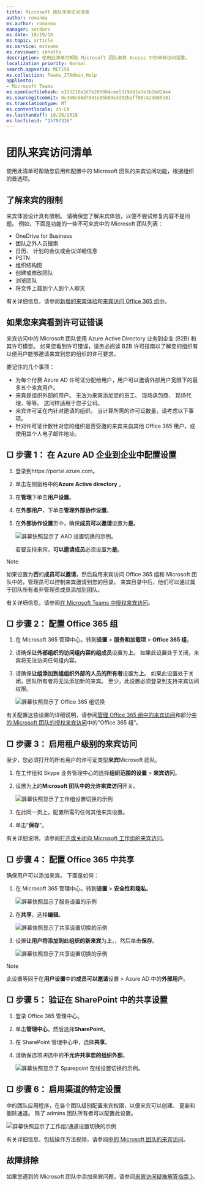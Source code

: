 ```yaml
---
title: Microsoft 团队来宾访问清单
author: romanma
ms.author: romanma
manager: serdars
ms.date: 10/19/18
ms.topic: article
ms.service: msteams
ms.reviewer: sbhatta
description: 使用此清单可帮助 Microsoft 团队来宾 Access 中的来宾访问设置。
localization_priority: Normal
search.appverid: MET150
ms.collection: Teams_ITAdmin_Help
appliesto:
- Microsoft Teams
ms.openlocfilehash: e335210a3d7b209984cee5319dd1e7e3b1bd24e4
ms.sourcegitcommit: 0c360c68d7841e85b89e3d92baff80c42d685e81
ms.translationtype: MT
ms.contentlocale: zh-CN
ms.lasthandoff: 10/26/2018
ms.locfileid: "25797316"
---
```

<a name="teams-guest-access-checklist"></a>团队来宾访问清单
==========================================

使用此清单可帮助您启用和配置中的 Microsoft 团队的来宾访问功能，根据组织的首选项。

## <a name="understand-the-limitations-for-guests"></a>了解来宾的限制

来宾体验设计具有限制。 请确保您了解来宾体验，以便不尝试修复内容不是问题。 例如，下面是功能的一些不可来宾中的 Microsoft 团队列表：

- OneDrive for Business
- 团队之外人员搜索
- 日历、 计划的会议或会议详细信息
- PSTN
- 组织结构图
- 创建或修改团队
- 浏览团队
- 将文件上载到个人到个人聊天

有关详细信息，请参阅[新增的来宾体验](guest-experience.md)和[来宾访问 Office 365 组中](https://support.office.com/article/guest-access-in-office-365-groups-bfc7a840-868f-4fd6-a390-f347bf51aff6)。

## <a name="if-your-guests-are-seeing-license-errors"></a>如果您来宾看到许可证错误

来宾访问中的 Microsoft 团队使用 Azure Active Directory 业务到企业 (B2B) 和其许可模型。 如果您看到许可错误，请务必阅读 B2B 许可指南以了解您的组织有以便用户能够邀请来宾到您的组织的许可要求。

要记住的几个事项：

- 为每个付费 Azure AD 许可证分配给用户，用户可以邀请外部用户宽限下的最多五个来宾用户。
- 来宾是组织外部的用户。 无法为来宾添加您的员工、 现场承包商、 现场代理，等等。 这同样适用于您子公司。
- 来宾许可证在内针对邀请的组织。 当计算所需的许可证数量，请考虑以下事项。
- 针对许可证计数针对您的组织是否受邀的来宾来自其他 Office 365 租户，或使用其个人电子邮件地址。

## <a name="--step-1-configure-settings-in-azure-ad-business-to-business"></a>□ 步骤 1： 在 Azure AD 企业到企业中配置设置

1. 登录到https://portal.azure.com。
2. 单击左侧窗格中的**Azure Active directory** 。
3. 在**管理**下单击**用户设置**。
4. 在**外部用户**，下单击**管理外部协作设置**。
5. 在**外部协作设置**页中，确保**成员可以邀请**设置为**是**。

      ![屏幕快照显示了 AAD 设置切换的示例。 ](media/guest-access-checklist-AADSettings1.png)

    若要支持来宾，**可以邀请成员**必须设置为**是**。 
   
> [!NOTE] 
> 如果设置为**否**的**成员可以邀请**，然后启用来宾访问 Office 365 组和 Microsoft 团队中的，管理员可以控制来宾邀请到您的目录。 来宾目录中后，他们可以通过属于团队所有者非管理员成员添加到团队。

有关详细信息，请参阅[在 Microsoft Teams 中授权来宾访问](Teams-dependencies.md)。


## <a name="-step-2-configure-office-365-groups"></a>□ 步骤 2： 配置 Office 365 组

1. 在 Microsoft 365 管理中心，转到**设置** > **服务和加载项** > **Office 365 组**。
2. 请确保**让外部组织的访问组内容的组成员**设置为**上**。 如果此设置处于关闭，来宾将无法访问任何组内容。
3. 请确保**让组添加到组组织外部的人员的所有者**设置为**上**。 如果此设置处于关闭，团队所有者将无法添加新的来宾。 至少，此设置必须登录到支持来宾访问权限。

     ![屏幕快照显示了 Office 365 组切换](media/guest-access-checklist-office365.png)

有关配置这些设置的详细说明，请参阅[管理 Office 365 组中的来宾访问](https://support.office.com/en-us/article/manage-guest-access-in-office-365-groups-9de497a9-2f5c-43d6-ae18-767f2e6fe6e0?appver=MOE150)和部分[中的 Microsoft 团队的授权来宾访问](Teams-dependencies.md)中的"Office 365 组"。
 

## <a name="-step-3-enable-guest-access-at-the-tenant-level"></a>□ 步骤 3： 启用租户级别的来宾访问

至少，您必须打开的所有用户的许可证类型**来宾**Microsoft 团队。 

1. 在工作组和 Skype 业务管理中心的选择**组织范围的设置** > **来宾访问**。
2. 设置为**上**的**Microsoft 团队中的允许来宾访问**开关。

    ![屏幕快照显示了工作组设置切换的示例](media/set-up-guests-image1.png)

3. 在此同一页上，配置所需的任何其他来宾设置。
4. 单击“**保存**”。

有关详细说明，请参阅[打开或关闭向 Microsoft 工作组的来宾访问](set-up-guests.md)。


## <a name="--step-4-configure-sharing-in-office-365"></a>□ 步骤 4： 配置 Office 365 中共享 

确保用户可以添加来宾。 下面是如何：

1. 在 Microsoft 365 管理中心，转到**设置** > **安全性和隐私**。

     ![屏幕快照显示了服务设置的示例](media/guest-access-checklist-Office365Admin_Services_addins.png)

2. 在**共享**，选择**编辑**。

     ![屏幕快照显示了共享设置切换的示例](media/guest-access-checklist-Office365Admin_Services_addins_Sharing1.png)
 
3. 设置**让用户将添加到此组织的新来宾**为**上**，，然后单击**保存**。

     ![屏幕快照显示了共享设置切换的示例](media/guest-access-checklist-Office365Admin_Services_addins_Sharing2.png)
 
> [!NOTE]
> 此设置等同于在**用户设置**中的**成员可以邀请**设置 > Azure AD 中的**外部用户**。  


## <a name="-step-5-verify-sharing-setting-in-sharepoint"></a>□ 步骤 5： 验证在 SharePoint 中的共享设置

1. 登录 Office 365 管理中心。
2. 单击**管理中心**，然后选择**SharePoint**。
3. 在 SharePoint 管理中心中，选择**共享**。
4. 请确保选项*未*选中的**不允许共享您的组织外部**。
 
     ![屏幕快照显示了 Sparepoint 在线设置切换的示例。](media/guest-access-checklist-SPOSettings1.png)


## <a name="-step-6-enable-specific-settings-for-channels"></a>□ 步骤 6： 启用渠道的特定设置 

中的团队应用程序，在各个团队级别配置来宾权限，以便来宾可以创建、 更新和删除通道。 除了 admins 团队所有者可以配置此设置。

![屏幕快照显示了工作组/通道设置切换的示例](media/guest-access-checklist-TeamsSettings2.png)

有关详细信息，包括操作方法视频，请参阅[中的 Microsoft 团队的来宾访问](guest-access.md)。


## <a name="troubleshooting"></a>故障排除

如果您遇到的 Microsoft 团队中添加来宾问题，请参阅[来宾访问疑难解答指南 》](https://techcommunity.microsoft.com/t5/Microsoft-Teams/Guest-Access-Troubleshooting-Guide/td-p/119797)。



